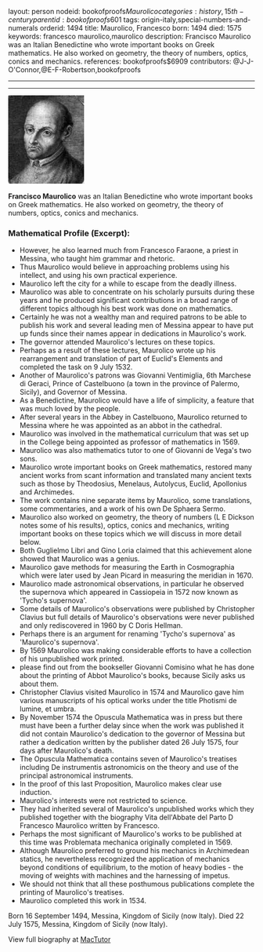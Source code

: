 layout: person
nodeid: bookofproofs$Maurolico
categories: history,15th-century
parentid: bookofproofs$601
tags: origin-italy,special-numbers-and-numerals
orderid: 1494
title: Maurolico, Francesco
born: 1494
died: 1575
keywords: francesco maurolico,maurolico
description: Francisco Maurolico was an Italian Benedictine who wrote important books on Greek mathematics. He also worked on geometry, the theory of numbers, optics, conics and mechanics.
references: bookofproofs$6909
contributors: @J-J-O'Connor,@E-F-Robertson,bookofproofs

---



---

![Maurolico.jpg](https://github.com/bookofproofs/bookofproofs.github.io/blob/main/_sources/_assets/images/portraits/Maurolico.jpg?raw=true)

**Francisco Maurolico** was an Italian Benedictine who wrote important books on Greek mathematics. He also worked on geometry, the theory of numbers, optics, conics and mechanics.

### Mathematical Profile (Excerpt):
* However, he also learned much from Francesco Faraone, a priest in Messina, who taught him grammar and rhetoric.
* Thus Maurolico would believe in approaching problems using his intellect, and using his own practical experience.
* Maurolico left the city for a while to escape from the deadly illness.
* Maurolico was able to concentrate on his scholarly pursuits during these years and he produced significant contributions in a broad range of different topics although his best work was done on mathematics.
* Certainly he was not a wealthy man and required patrons to be able to publish his work and several leading men of Messina appear to have put up funds since their names appear in dedications in Maurolico's work.
* The governor attended Maurolico's lectures on these topics.
* Perhaps as a result of these lectures, Maurolico wrote up his rearrangement and translation of part of Euclid's Elements and completed the task on 9 July 1532.
* Another of Maurolico's patrons was Giovanni Ventimiglia, 6th  Marchese di Geraci, Prince of Castelbuono (a town in the province of Palermo, Sicily), and Governor of Messina.
* As a Benedictine, Maurolico would have a life of simplicity, a feature that was much loved by the people.
* After several years in the Abbey in Castelbuono, Maurolico returned to Messina where he was appointed as an abbot in the cathedral.
* Maurolico was involved in the mathematical curriculum that was set up in the College being appointed as professor of mathematics in 1569.
* Maurolico was also mathematics tutor to one of Giovanni de Vega's two sons.
* Maurolico wrote important books on Greek mathematics, restored many ancient works from scant information and translated many ancient texts such as those by Theodosius, Menelaus, Autolycus, Euclid, Apollonius and Archimedes.
* The work contains nine separate items by Maurolico, some translations, some commentaries, and a work of his own De Sphaera Sermo.
* Maurolico also worked on geometry, the theory of numbers (L E Dickson notes some of his results), optics, conics and mechanics, writing important books on these topics which we will discuss in more detail below.
* Both Guglielmo Libri and Gino Loria claimed that this achievement alone showed that Maurolico was a genius.
* Maurolico gave methods for measuring the Earth in Cosmographia which were later used by Jean Picard in measuring the meridian in 1670.
* Maurolico made astronomical observations, in particular he observed the supernova which appeared in Cassiopeia in 1572 now known as 'Tycho's supernova'.
* Some details of Maurolico's observations were published by Christopher Clavius but full details of Maurolico's observations were never published and only rediscovered in 1960 by C Doris Hellman.
* Perhaps there is an argument for renaming 'Tycho's supernova' as 'Maurolico's supernova'.
* By 1569 Maurolico was making considerable efforts to have a collection of his unpublished work printed.
* please find out from the bookseller Giovanni Comisino what he has done about the printing of Abbot Maurolico's books, because Sicily asks us about them.
* Christopher Clavius visited Maurolico in 1574 and Maurolico gave him various manuscripts of his optical works under the title Photismi de lumine, et umbra.
* By November 1574 the Opuscula Mathematica was in press but there must have been a further delay since when the work was published it did not contain Maurolico's dedication to the governor of Messina but rather a dedication written by the publisher dated 26 July 1575, four days after Maurolico's death.
* The Opuscula Mathematica contains seven of Maurolico's treatises including De instrumentis astronomicis on the theory and use of the principal astronomical instruments.
* In the proof of this last Proposition, Maurolico makes clear use induction.
* Maurolico's interests were not restricted to science.
* They had inherited several of Maurolico's unpublished works which they published together with the biography Vita dell'Abbate del Parto D Francesco Maurolico written by Francesco.
* Perhaps the most significant of Maurolico's works to be published at this time was Problemata mechanica originally completed in 1569.
* Although Maurolico preferred to ground his mechanics in Archimedean statics, he nevertheless recognized the application of mechanics beyond conditions of equilibrium, to the motion of heavy bodies - the moving of weights with machines and the harnessing of impetus.
* We should not think that all these posthumous publications complete the printing of Maurolico's treatises.
* Maurolico completed this work in 1534.

Born 16 September 1494, Messina, Kingdom of Sicily (now Italy). Died 22 July 1575, Messina, Kingdom of Sicily (now Italy).

View full biography at [MacTutor](https://mathshistory.st-andrews.ac.uk/Biographies/Maurolico/)
